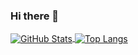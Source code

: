 ### Hi there 👋

<!--
**giiiiiiiit/giiiiiiiit** is a ✨ _special_ ✨ repository because its `README.md` (this file) appears on your GitHub profile.

Here are some ideas to get you started:

- 🔭 I’m currently working on ...
- 🌱 I’m currently learning ...
- 👯 I’m looking to collaborate on ...
- 🤔 I’m looking for help with ...
- 💬 Ask me about ...
- 📫 How to reach me: ...
- 😄 Pronouns: ...
- ⚡ Fun fact: ...
-->

<a href="https://github.com/giiiiiiiit">
  <img align="center" alt="GitHub Stats" src="https://github-readme-stats.vercel.app/api?username=giiiiiiiit&show_icons=true&include_all_commits=true" />
</a>
<a href="https://github.com/giiiiiiiit">
  <img align="center" alt="Top Langs" src="https://github-readme-stats.vercel.app/api/top-langs/?username=giiiiiiiit&layout=compact" />
</a>
